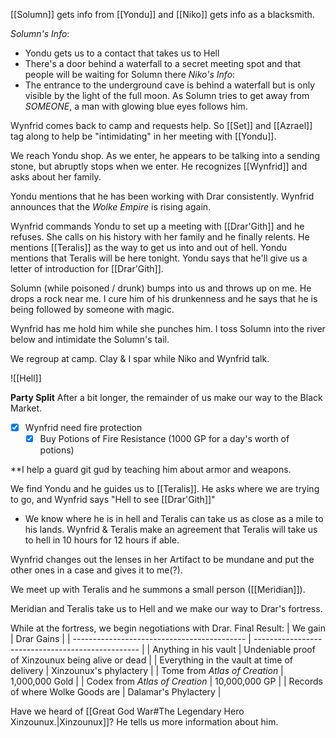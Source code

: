 [[Solumn]] gets info from [[Yondu]] and [[Niko]] gets info as a blacksmith. 

_Solumn's Info_:
- Yondu gets us to a contact that takes us to Hell
- There's a door behind a waterfall to a secret meeting spot and that people will be waiting for Solumn there
_Niko's Info_:
- The entrance to the underground cave is behind a waterfall but is only visible by the light of the full moon. 
As Solumn tries to get away from _SOMEONE_, a man with glowing blue eyes follows him. 

Wynfrid comes back to camp and requests help. So [[Set]] and [[Azrael]] tag along to help be "intimidating" in her meeting with [[Yondu]]. 

We reach Yondu shop. As we enter, he appears to be talking into a sending stone, but abruptly stops when we enter. He recognizes [[Wynfrid]] and asks about her family. 

Yondu mentions that he has been working with Drar consistently. Wynfrid announces that the _Wolke Empire_ is rising again. 

Wynfrid commands Yondu to set up a meeting with [[Drar'Gith]] and he refuses. She calls on his history with her family and he finally relents. He mentions [[Teralis]] as the way to get us into and out of hell. Yondu mentions that Teralis will be here tonight. Yondu says that he'll give us a letter of introduction for [[Drar'Gith]].

Solumn (while poisoned / drunk) bumps into us and throws up on me. He drops a rock near me. I cure him of his drunkenness and he says that he is being followed by someone with magic. 

Wynfrid has me hold him while she punches him. I toss Solumn into the river below and intimidate the Solumn's tail. 

We regroup at camp. Clay & I spar while Niko and Wynfrid talk. 

![[Hell]]

**Party Split**
After a bit longer, the remainder of us make our way to the Black Market. 
- [x] Wynfrid need fire protection
	- [x] Buy Potions of Fire Resistance (1000 GP for a day's worth of potions)

**I help a guard git gud by teaching him about armor and weapons.

We find Yondu and he guides us to [[Teralis]]. He asks where we are trying to go, and Wynfrid says "Hell to see [[Drar'Gith]]"
- We know where he is in hell and Teralis can take us as close as a mile to his lands. 
Wynfrid & Teralis make an agreement that Teralis will take us to hell in 10 hours for 12 hours if able. 

Wynfrid changes out the lenses in her Artifact to be mundane and put the other ones in a case and gives it to me(?). 

We meet up with Teralis and he summons a small person ([[Meridian]]). 

Meridian and Teralis take us to Hell and we make our way to Drar's fortress. 

While at the fortress, we begin negotiations with Drar. 
Final Result:
| We gain                                     | Drar Gains                                        |
| ------------------------------------------- | ------------------------------------------------- |
| Anything in his vault                       | Undeniable proof of Xinzounux being alive or dead |
| Everything in the vault at time of delivery | Xinzounux's phylactery                            |
| Tome from _Atlas of Creation_               | 1,000,000 Gold                                    |
| Codex from _Atlas of Creation_              | 10,000,000 GP                                     | 
| Records of where Wolke Goods are            | Dalamar's Phylactery                              |

Have we heard of [[Great God War#The Legendary Hero Xinzounux.|Xinzounux]]? He tells us more information about him. 

